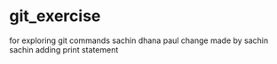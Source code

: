# git_exercise
for exploring git commands
sachin dhana paul
change made by sachin
sachin adding print statement